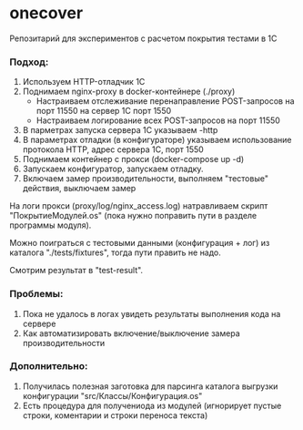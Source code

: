 # onecover
Репозитарий для экспериментов с расчетом покрытия тестами в 1С

### Подход:
1. Используем HTTP-отладчик 1С
2. Поднимаем nginx-proxy в docker-контейнере (./proxy)
    * Настраиваем отслеживание перенаправление POST-запросов на порт 11550 на сервер 1С порт 1550
    * Настраиваем логирование всех POST-запросов на порт 11550
3. В парметрах запуска сервера 1С указываем -http
4. В параметрах отладки (в конфигураторе) указываем использование протокола HTTP, адрес сервера 1С, порт 1550
5. Поднимаем контейнер с прокси (docker-compose up -d)
6. Запускаем конфигуратор, запускаем отладку.
7. Включаем замер производительности, выполняем "тестовые" действия, выключаем замер

На логи прокси (proxy/log/nginx_access.log) натравливаем скрипт "ПокрытиеМодулей.os" (пока нужно поправить пути в разделе программы модуля).

Можно поиграться с тестовыми данными (конфигурация + лог) из каталога "./tests/fixtures", тогда пути править не надо.

Смотрим результат в "test-result".

### Проблемы:
1. Пока не удалось в логах увидеть результаты выполнения кода на сервере
2. Как автоматизировать включение/выключение замера производительности

### Дополнительно:
1. Получилась полезная заготовка для парсинга каталога выгрузки конфигурации "src/Классы/Конфигурация.os"
2. Есть процедура для получениода из модулей (игнорирует пустые строки, коментарии и строки переноса текста)